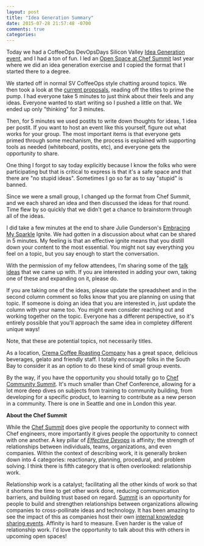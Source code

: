 ```yaml
---
layout: post
title: "Idea Generation Summary"
date: 2015-07-28 21:57:48 -0700
comments: true
categories: 
---
```


Today we had a CoffeeOps DevOpsDays Silicon Valley [Idea Generation event](http://www.jendavis.org/blog/2015/07/27/devopsdays-sv-idea-generation-event/), and I had a ton of fun. I led an [Open Space at Chef Summit](https://github.com/chef/chef-summit-2014/wiki/find-your-voice) last year where we did an idea generation exercise and I copied the format that I started there to a degree. 

We started off in normal SV CoffeeOps style chatting around topics. We then took a look at the [current proposals](http://www.devopsdays.org/events/2015-siliconvalley/proposals/), reading off the titles to prime the pump. I had everyone take 5 minutes to just think about their feels and any ideas. Everyone wanted to start writing so I pushed a little on that. We ended up only "thinking" for 3 minutes. 

Then, for 5 minutes we used postits to write down thoughts for ideas, 1 idea per postit. If you want to host an event like this yourself, figure out what works for your group. The most important items is that everyone gets primed through some mechanism, the process is explained with supporting tools as needed (whiteboard, postits, etc), and everyone gets the opportunity to share. 

One thing I forgot to say today explicitly because I know the folks who were participating but that is critical to express is that it's a safe space and that there are "no stupid ideas". Sometimes I go so far as to say "stupid" is banned. 

Since we were a small group, I changed up the format from Chef Summit, and we each shared an idea and then discussed the ideas for that round. Time flew by so quickly that we didn't get a chance to brainstorm through all of the ideas. 

I did take a few minutes at the end to share Julie Gunderson's [Embracing My Sparkle](https://www.youtube.com/watch?v=v5yZXjBixys) Ignite. We had gotten in a discussion about what can be shared in 5 minutes. My feeling is that an effective ignite means that you distill down your content to the most essential. You might not say everything you feel on a topic, but you say enough to start the conversation.

With the permission of my fellow attendees, I'm sharing some of the [talk ideas](https://docs.google.com/spreadsheets/d/1d_bwz1Rfr6LNYOv6zK51DwZMtmHjV1vldbmty-CxAA8/edit?usp=sharing) that we came up with. If you are interested in adding your own, taking one of these and expanding on it, please do. 

If you are taking one of the ideas, please update the spreadsheet and in the second column comment so folks know that you are planning on using that topic. If someone is doing an idea that you are interested in, just update the column with your name too. You might even consider reaching out and working together on the topic. Everyone has a different perspective, so it's entirely possible that you'll approach the same idea in completey different unique ways!

Note, that these are potential topics, not necessarily titles.  

As a location, [Crema Coffee Roasting Company](http://www.yelp.com/biz/crema-coffee-roasting-co-san-jose) has a great space, delicious beverages, gelato and friendly staff. I totally encourage folks in the South Bay to consider it as an option to do these kind of small group events.

By the way, if you have the opportunity you should totally go to [Chef Community Summit](https://www.chef.io/summit/). It's much smaller than Chef Conference, allowing for a lot more deep dives on subjects from training to community building, from developing for a specific product, to learning to contribute as a new person in a community. There is one in Seattle and one in London this year. 

**About the Chef Summit** 

While the [Chef Summit](https://www.chef.io/summit/seattle/) does give people the opportunity to connect with Chef engineers, more importantly it gives people the opportunity to connect with one another. A key pillar of [_Effective Devops_](http://shop.oreilly.com/product/0636920039846.do) is affinity; the strength of relationships between individuals, teams, organizations, and even companies. Within the context of describing work, it is generally broken down into 4 categories: reactionary, planning, procedural, and problem solving. I think there is fifth category that is often overlooked: relationship work. 

Relationship work is a catalyst; facilitating all the other kinds of work so that it shortens the time to get other work done, reducing communication barriers, and building trust based on regard. [Summit](https://www.chef.io/summit/seattle/) is an opportunity for people to build and strengthen relationships between organizations allowing companies to cross-pollinate ideas and technology. It has been amazing to see the impact of this as companies host their own [internal knowledge sharing events](https://pulse.target.com/2014/02/our-own-devopsdays-conference-inside-of-target/). Affinity is hard to measure. Even harder is the value of relationship work. I'd love the opportunity to talk about this with others in upcoming open spaces!
